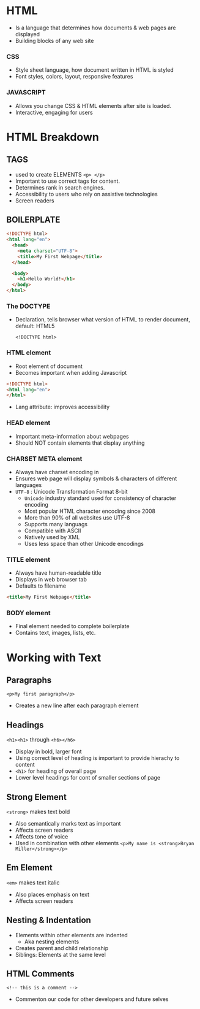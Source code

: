 # HTML
* Is a language that determines how documents & web pages are displayed
* Building blocks of any web site
	
### CSS		
* Style sheet language, how document written in HTML is styled
* Font styles, colors, layout, responsive features

### JAVASCRIPT 
* Allows you change CSS & HTML elements after site is loaded.
* Interactive, engaging for users

# HTML Breakdown

## TAGS	
* used to create ELEMENTS `<p> </p>` 
* Important to use correct tags for content.
* Determines rank in search engines.
* Accessibility to users who rely on assistive technologies
* Screen readers


## BOILERPLATE

``` html
<!DOCTYPE html>
<html lang="en">
  <head>
    <meta charset="UTF-8">
    <title>My First Webpage</title>
  </head>

  <body>
    <h1>Hello World!</h1>
  </body>
</html>
```

### The DOCTYPE
* Declaration, tells browser what version of HTML to render document, default: HTML5 

	`<!DOCTYPE html>`

### HTML element

* Root element of document
* Becomes important when adding Javascript

``` html
<!DOCTYPE html>
<html lang="en">
</html>
```	

* Lang attribute: improves accessibility

### HEAD element
* Important meta-information about webpages
* Should NOT contain elements that display anything

### CHARSET META element
* Always have charset encoding in <head>
* Ensures web page will display symbols & characters of different languages
* `UTF-8` : Unicode Transformation Format 8-bit
  * `Unicode` industry standard used for consistency of character encoding
  * Most popular HTML character encoding since 2008
  * More than 90% of all websites use UTF-8
  * Supports many languags
  * Compatible with ASCII
  * Natively used by XML
  * Uses less space than other Unicode encodings

### TITLE element
* Always have human-readable title
* Displays in web browser tab
* Defaults to filename

``` html
<title>My First Webpage</title>
```

### BODY element
* Final element needed to complete boilerplate
* Contains text, images, lists, etc.

# Working with Text

## Paragraphs

`<p>My first paragraph</p>`

* Creates a new line after each paragraph element

## Headings

`<h1><h1>` through `<h6></h6>`
* Display in bold, larger font
* Using correct level of heading is important to provide hierachy to content
* `<h1>` for heading of overall page
* Lower level headings for cont of smaller sections of page

## Strong Element

`<strong>` makes text bold
* Also semantically marks text as important
* Affects screen readers
* Affects tone of voice 
* Used in combination with other elements
`<p>My name is <strong>Bryan Miller</strong></p>`

## Em Element

`<em>` makes text italic
* Also places emphasis on text
* Affects screen readers

## Nesting & Indentation

* Elements within other elements are indented
  * Aka nesting elements
* Creates parent and child relationship
* Siblings: Elements at the same level

## HTML Comments

`<!-- this is a comment -->`
* Commenton our code for other developers and future selves


